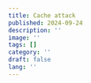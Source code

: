```yaml
---
title: Cache attack
published: 2024-09-24
description: ''
image: ''
tags: []
category: ''
draft: false 
lang: ''
---
```

